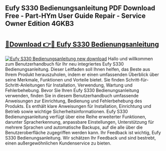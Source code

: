## Eufy S330 Bedienungsanleitung PDF Download Free - Part-HYm User Guide Repair - Service Owner Edition 4GKB3

# <h2><a href="http://df4i0hg.blite.top/?on=Eufy+S330+Bedienungsanleitung">🔗Download 👉🔴 Eufy S330 Bedienungsanleitung</a></h2>

[![Eufy S330 Bedienungsanleitung new download](https://i.imgur.com/lujVjoI.png)](http://df4i0hg.blite.top/?on=Eufy+S330+Bedienungsanleitung)
Hallo und willkommen zum Benutzerhandbuch für Ihr neu integriertes Eufy S330 Bedienungsanleitung. Dieser Leitfaden soll Ihnen helfen, das Beste aus Ihrem Produkt herauszuholen, indem er einen umfassenden Überblick über seine Merkmale, Funktionen und Vorteile bietet. Sie finden Schritt-für-Schritt-Anleitungen für Installation, Verwendung, Wartung und Fehlerbehebung. Bevor Sie Ihren Eufy S330 Bedienungsanleitung verwenden, finden Sie in diesem Benutzerhandbuch umfassende Anweisungen zur Einrichtung, Bedienung und Fehlerbehebung des Produkts. Es enthält klare Anweisungen für Installation, Einrichtung und Betrieb sowie wichtige Sicherheitsinformationen. Eufy S330 Bedienungsanleitung verfügt über eine Reihe erweiterter Funktionen, darunter Spracherkennung, anpassbare Einstellungen, Unterstützung für mehrere Sprachen und automatische Backups, auf die alle über die Benutzeroberfläche zugegriffen werden kann. Ihr Feedback ist wichtig, Eufy S330 Bedienungsanleitung. Wir schätzen Ihr Feedback und sind bestrebt, einen außergewöhnlichen Kundenservice zu bieten.
